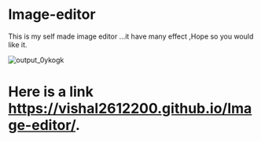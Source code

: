 # Image-editor
This is my self made image editor ...it have many effect ,Hope so you would like it.


![output_0ykogk](https://user-images.githubusercontent.com/37480057/43037610-9a6073a2-8d2c-11e8-9bbd-fa1e39938da2.gif)
 # Here is a link  https://vishal2612200.github.io/Image-editor/. 
